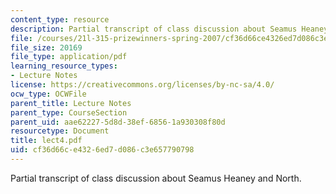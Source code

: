 ```yaml
---
content_type: resource
description: Partial transcript of class discussion about Seamus Heaney and North.
file: /courses/21l-315-prizewinners-spring-2007/cf36d66ce4326ed7d086c3e657790798_lect4.pdf
file_size: 20169
file_type: application/pdf
learning_resource_types:
- Lecture Notes
license: https://creativecommons.org/licenses/by-nc-sa/4.0/
ocw_type: OCWFile
parent_title: Lecture Notes
parent_type: CourseSection
parent_uid: aae62227-5d8d-38ef-6856-1a930308f80d
resourcetype: Document
title: lect4.pdf
uid: cf36d66c-e432-6ed7-d086-c3e657790798
---
```

Partial transcript of class discussion about Seamus Heaney and North.